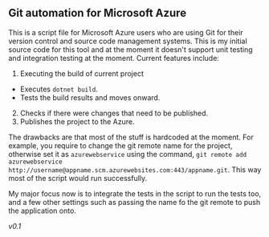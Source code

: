 ## Git automation for Microsoft Azure
This is a script file for Microsoft Azure users who are using Git for their version control 
and source code management systems. This is my initial source code for this tool and at the moment 
it doesn't support unit testing and integration testing at the moment. Current features include:

1. Executing the build of current project
  - Executes `dotnet build`. 
  - Tests the build results and moves onward.
2. Checks if there were changes that need to be published. 
3. Publishes the project to the Azure.

The drawbacks are that most of the stuff is hardcoded at the moment. For example, you require to 
change the git remote name for the project, otherwise set it as `azurewebservice` using the 
command, `git remote add azurewebservice 
http://username@appname.scm.azurewebsites.com:443/appname.git`. This way most of the script would 
run successfully. 

My major focus now is to integrate the tests in the script to run the tests too, and a few other 
settings such as passing the name fo the git remote to push the application onto. 

_v0.1_